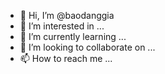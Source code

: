 - 👋 Hi, I’m @baodanggia
- 👀 I’m interested in ...
- 🌱 I’m currently learning ...
- 💞️ I’m looking to collaborate on ...
- 📫 How to reach me ...

<!---
baodanggia/baodanggia is a ✨ special ✨ repository because its `README.md` (this file) appears on your GitHub profile.
You can click the Preview link to take a look at your changes.
--->
